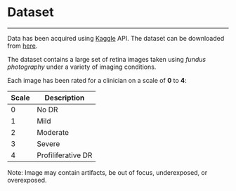 # Dataset
___
Data has been acquired using [Kaggle](https://github.com/Kaggle/kaggle-api) API. The dataset can be downloaded from [here](https://www.kaggle.com/competitions/aptos2019-blindness-detection/data).

The dataset contains a large set of retina images taken using _fundus photography_ under a variety of imaging conditions.

Each image has been rated for a clinician on a scale of __0__ to __4__:

| Scale | Description |
| ----- | ----------- |
|   0   | No DR |
|   1   | Mild |
|   2   | Moderate |
|   3   | Severe    |
|   4   | Profiliferative DR |

Note: Image may contain artifacts, be out of focus, underexposed, or overexposed.